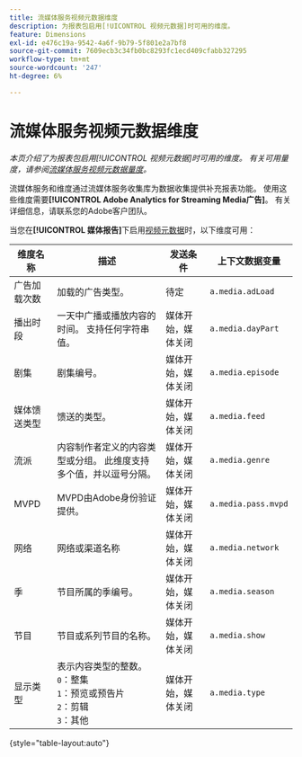 ```yaml
---
title: 流媒体服务视频元数据维度
description: 为报表包启用[!UICONTROL 视频元数据]时可用的维度。
feature: Dimensions
exl-id: e476c19a-9542-4a6f-9b79-5f801e2a7bf8
source-git-commit: 7609ecb3c34fb0bc8293fc1ecd409cfabb327295
workflow-type: tm+mt
source-wordcount: '247'
ht-degree: 6%

---
```


# 流媒体服务视频元数据维度

*本页介绍了为报表包启用[!UICONTROL 视频元数据]时可用的维度。 有关可用量度，请参阅[流媒体服务视频元数据量度](../metrics/sm-video-metadata.md)。*

流媒体服务和维度通过流媒体服务收集库为数据收集提供补充报表功能。 使用这些维度需要&#x200B;**[!UICONTROL Adobe Analytics for Streaming Media广告]**。 有关详细信息，请联系您的Adobe客户团队。

当您在&#x200B;**[!UICONTROL 媒体报告]**&#x200B;下启用[视频元数据](/help/admin/admin/c-manage-report-suites/c-edit-report-suites/media-management.md)时，以下维度可用：

| 维度名称 | 描述 | 发送条件 | 上下文数据变量 |
| --- | --- | --- | --- |
| 广告加载次数 | 加载的广告类型。 | 待定 | `a.media.adLoad` |
| 播出时段 | 一天中广播或播放内容的时间。 支持任何字符串值。 | 媒体开始，媒体关闭 | `a.media.dayPart` |
| 剧集 | 剧集编号。 | 媒体开始，媒体关闭 | `a.media.episode` |
| 媒体馈送类型 | 馈送的类型。 | 媒体开始，媒体关闭 | `a.media.feed` |
| 流派 | 内容制作者定义的内容类型或分组。 此维度支持多个值，并以逗号分隔。 | 媒体开始，媒体关闭 | `a.media.genre` |
| MVPD | MVPD由Adobe身份验证提供。 | 媒体开始，媒体关闭 | `a.media.pass.mvpd` |
| 网络 | 网络或渠道名称 | 媒体开始，媒体关闭 | `a.media.network` |
| 季 | 节目所属的季编号。 | 媒体开始，媒体关闭 | `a.media.season` |
| 节目 | 节目或系列节目的名称。 | 媒体开始，媒体关闭 | `a.media.show` |
| 显示类型 | 表示内容类型的整数。<br>`0`：整集<br>`1`：预览或预告片<br>`2`：剪辑<br>`3`：其他 | 媒体开始，媒体关闭 | `a.media.type` |

{style="table-layout:auto"}
